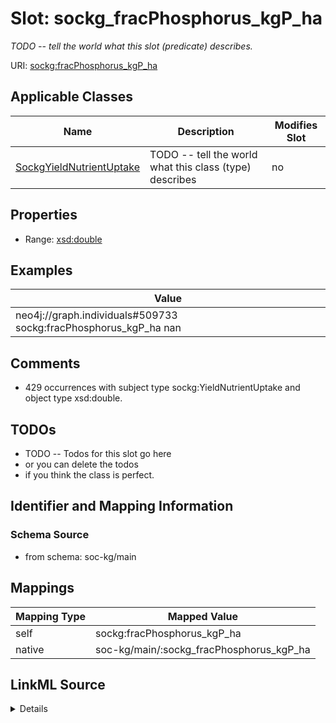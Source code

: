 

# Slot: sockg_fracPhosphorus_kgP_ha


_TODO -- tell the world what this slot (predicate) describes._





URI: [sockg:fracPhosphorus_kgP_ha](http://www.semanticweb.org/sockg/ontologies/2024/0/soil-carbon-ontology/fracPhosphorus_kgP_ha)



<!-- no inheritance hierarchy -->





## Applicable Classes

| Name | Description | Modifies Slot |
| --- | --- | --- |
| [SockgYieldNutrientUptake](../classes/SockgYieldNutrientUptake.md) | TODO -- tell the world what this class (type) describes |  no  |







## Properties

* Range: [xsd:double](http://www.w3.org/2001/XMLSchema#double)






## Examples

| Value |
| --- |
| neo4j://graph.individuals#509733 sockg:fracPhosphorus_kgP_ha nan |

## Comments

* 429 occurrences with subject type sockg:YieldNutrientUptake and object type xsd:double.

## TODOs

* TODO -- Todos for this slot go here
* or you can delete the todos
* if you think the class is perfect.

## Identifier and Mapping Information







### Schema Source


* from schema: soc-kg/main




## Mappings

| Mapping Type | Mapped Value |
| ---  | ---  |
| self | sockg:fracPhosphorus_kgP_ha |
| native | soc-kg/main/:sockg_fracPhosphorus_kgP_ha |




## LinkML Source

<details>
```yaml
name: sockg_fracPhosphorus_kgP_ha
description: TODO -- tell the world what this slot (predicate) describes.
todos:
- TODO -- Todos for this slot go here
- or you can delete the todos
- if you think the class is perfect.
comments:
- 429 occurrences with subject type sockg:YieldNutrientUptake and object type xsd:double.
examples:
- value: neo4j://graph.individuals#509733 sockg:fracPhosphorus_kgP_ha nan
from_schema: soc-kg/main
rank: 1000
slot_uri: sockg:fracPhosphorus_kgP_ha
alias: sockg_fracPhosphorus_kgP_ha
domain_of:
- sockg_YieldNutrientUptake
range: double

```
</details>